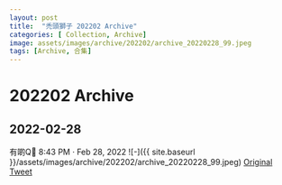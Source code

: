 ```yaml
---
layout: post
title:  "禿頭獅子 202202 Archive"
categories: [ Collection, Archive]
image: assets/images/archive/202202/archive_20220228_99.jpeg
tags: [Archive, 合集]
---
```

# 202202 Archive

## 2022-02-28
有啲Q🥺 8:43 PM · Feb 28, 2022
![-]({{ site.baseurl }}/assets/images/archive/202202/archive_20220228_99.jpeg)
<a href="https://twitter.com/Kyutori1/status/1498277800876593154">Original Tweet</a><br>

